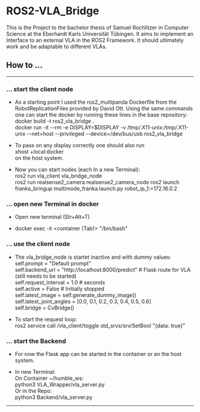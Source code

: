 # ROS2-VLA_Bridge

This is the Project to the bachelor thesis of Samuel Rochlitzer in Computer Science at the Eberhardt Karls Universität Tübingen. It aims to implement an Interface to an external VLA in the ROS2 Framework. It should ultimately work and be adaptable to different VLAs.

## How to ...
---

### ... start the client node

* As a starting point I used the ros2_multipanda Dockerfile from the RobotReplicationFiles provided by David Ott. Using the same commands one can start the docker by running these lines in the base repository:  
docker build -t ros2_vla_bridge .  
docker run -it --rm -e DISPLAY=$DISPLAY -v /tmp/.X11-unix:/tmp/.X11-unix --net=host --privileged --device=/dev/bus/usb ros2_vla_bridge  

* To pass on any display correctly one should also run  
xhost +local:docker  
on the host system.  

* Now you can start nodes (each In a new Terminal):  
ros2 run vla_client vla_bridge_node  
ros2 run realsense2_camera realsense2_camera_node
ros2 launch franka_bringup multimode_franka.launch.py robot_ip_1:=172.16.0.2

### ... open new Terminal in docker

* Open new terminal (Str+Alt+T)  

* docker exec -it <container (Tab)> "/bin/bash"

### ... use the client node

* The vla_bridge_node is startet inactive and with dummy values:  
    self.prompt = "Default prompt"  
    self.backend_url = "http://localhost:8000/predict"              # Flask route for VLA (still needs to be started)  
    self.request_interval = 1.0                                     # seconds  
    self.active = False                                             # Initially stopped  
    self.latest_image = self.generate_dummy_image()  
    self.latest_joint_angles = [0.0, 0.1, 0.2, 0.3, 0.4, 0.5, 0.6]  
    self.bridge = CvBridge()  

* To start the request loop:  
    ros2 service call /vla_client/toggle std_srvs/srv/SetBool "{data: true}"  

### ... start the Backend

* For now the Flask app can be started in the container or an the host system.  

* In new Terminal:  
On Container ~/humble_ws:  
python3 VLA_Wrapper/vla_server.py  
Or in the Repo:  
python3 Backend/vla_server.py

---
